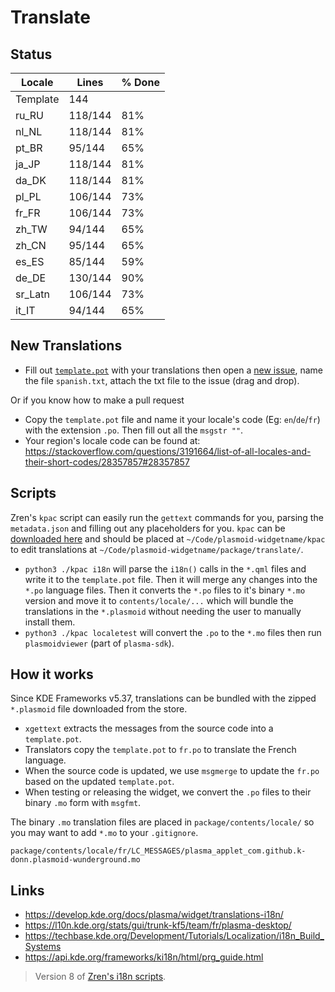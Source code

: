 # Translate

## Status

|  Locale  |  Lines  | % Done|
|----------|---------|-------|
| Template |     144 |       |
| ru_RU    | 118/144 |   81% |
| nl_NL    | 118/144 |   81% |
| pt_BR    |  95/144 |   65% |
| ja_JP    | 118/144 |   81% |
| da_DK    | 118/144 |   81% |
| pl_PL    | 106/144 |   73% |
| fr_FR    | 106/144 |   73% |
| zh_TW    |  94/144 |   65% |
| zh_CN    |  95/144 |   65% |
| es_ES    |  85/144 |   59% |
| de_DE    | 130/144 |   90% |
| sr_Latn  | 106/144 |   73% |
| it_IT    |  94/144 |   65% |


## New Translations

* Fill out [`template.pot`](template.pot) with your translations then open a [new issue](https://github.com/k-donn/plasmoid-wunderground/issues/new), name the file `spanish.txt`, attach the txt file to the issue (drag and drop).

Or if you know how to make a pull request

* Copy the `template.pot` file and name it your locale's code (Eg: `en`/`de`/`fr`) with the extension `.po`. Then fill out all the `msgstr ""`.
* Your region's locale code can be found at: https://stackoverflow.com/questions/3191664/list-of-all-locales-and-their-short-codes/28357857#28357857

## Scripts

Zren's `kpac` script can easily run the `gettext` commands for you, parsing the `metadata.json` and filling out any placeholders for you. `kpac` can be [downloaded here](https://github.com/Zren/plasma-applet-lib/blob/master/kpac) and should be placed at `~/Code/plasmoid-widgetname/kpac` to edit translations at `~/Code/plasmoid-widgetname/package/translate/`.


* `python3 ./kpac i18n` will parse the `i18n()` calls in the `*.qml` files and write it to the `template.pot` file. Then it will merge any changes into the `*.po` language files. Then it converts the `*.po` files to it's binary `*.mo` version and move it to `contents/locale/...` which will bundle the translations in the `*.plasmoid` without needing the user to manually install them.
* `python3 ./kpac localetest` will convert the `.po` to the `*.mo` files then run `plasmoidviewer` (part of `plasma-sdk`).

## How it works

Since KDE Frameworks v5.37, translations can be bundled with the zipped `*.plasmoid` file downloaded from the store.

* `xgettext` extracts the messages from the source code into a `template.pot`.
* Translators copy the `template.pot` to `fr.po` to translate the French language.
* When the source code is updated, we use `msgmerge` to update the `fr.po` based on the updated `template.pot`.
* When testing or releasing the widget, we convert the `.po` files to their binary `.mo` form with `msgfmt`.

The binary `.mo` translation files are placed in `package/contents/locale/` so you may want to add `*.mo` to your `.gitignore`.

```
package/contents/locale/fr/LC_MESSAGES/plasma_applet_com.github.k-donn.plasmoid-wunderground.mo
```

## Links

* https://develop.kde.org/docs/plasma/widget/translations-i18n/
* https://l10n.kde.org/stats/gui/trunk-kf5/team/fr/plasma-desktop/
* https://techbase.kde.org/Development/Tutorials/Localization/i18n_Build_Systems
* https://api.kde.org/frameworks/ki18n/html/prg_guide.html

> Version 8 of [Zren's i18n scripts](https://github.com/Zren/plasma-applet-lib).
